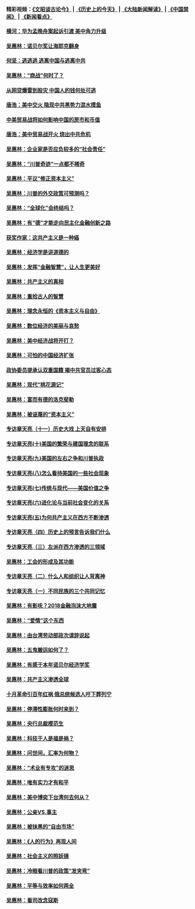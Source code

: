 #### 精彩视频：[《文昭谈古论今》](http://45.76.195.252/wenzhao) | [《历史上的今天》](http://45.76.195.252/today-in-history) | [《大陆新闻解读》](http://45.76.195.252/ntdtv-comedy) | [《中国禁闻》](http://45.76.195.252/ntdtv-news) | [《新闻看点》](http://45.76.195.252/news-insight) 

 #### [横河：华为孟晚舟案起诉引渡 美中角力升级](../pages/nsc423/n11027230.md?t=02151837) 

#### [吴惠林：诺贝尔奖让海耶克翻身](../pages/nsc423/n10890049.md?t=02151837) 

#### [何坚：逃逃逃 逃离中国与逃离中共](../pages/nsc423/n10592891.md?t=02151837) 

#### [吴惠林：“商战”何时了？](../pages/nsc423/n10573558.md?t=02151837) 

#### [从网贷爆雷到股灾 中国人的钱何处可逃](../pages/nsc423/n10572800.md?t=02151837) 

#### [唐浩：美中交火 隐现中共黑势力混水摸鱼](../pages/nsc423/n10544040.md?t=02151837) 

#### [中美贸易战将如何影响中国的房市和币值](../pages/nsc423/n10543697.md?t=02151837) 

#### [唐浩：美中贸易战开火 烧出中共危机](../pages/nsc423/n10540126.md?t=02151837) 

#### [吴惠林：企业家是否应负较多的“社会责任”](../pages/nsc423/n10535022.md?t=02151837) 

#### [吴惠林：“川普奇迹”一点都不稀奇](../pages/nsc423/n10512808.md?t=02151837) 

#### [吴惠林：平议“修正资本主义”](../pages/nsc423/n10495724.md?t=02151837) 

#### [吴惠林：川普的外交政策可预测吗？](../pages/nsc423/n10462387.md?t=02151837) 

#### [吴惠林：“全球化”会终结吗？](../pages/nsc423/n10452838.md?t=02151837) 

#### [吴惠林：有“德”才能走向民主化金融创新之路](../pages/nsc423/n10432292.md?t=02151837) 

#### [获奖作家：这共产主义是一种癌](../pages/nsc423/n10431541.md?t=02151837) 

#### [吴惠林：经济学是讲道德的](../pages/nsc423/n10398014.md?t=02151837) 

#### [吴惠林：发挥“金融智慧”，让人生更美好](../pages/nsc423/n10375019.md?t=02151837) 

#### [吴惠林：共产主义的真相](../pages/nsc423/n10351394.md?t=02151837) 

#### [吴惠林：重拾古人的智慧](../pages/nsc423/n10337691.md?t=02151837) 

#### [吴惠林：理念永恒的《资本主义与自由》](../pages/nsc423/n10316274.md?t=02151837) 

#### [吴惠林：数位经济的美丽与哀愁](../pages/nsc423/n10292946.md?t=02151837) 

#### [吴惠林：美中经济战将开打？](../pages/nsc423/n10258825.md?t=02151837) 

#### [吴惠林：可怕的中国经济扩张](../pages/nsc423/n10219147.md?t=02151837) 

#### [政协委员提承认双重国籍 揭中共官员过客心态](../pages/nsc423/n10208809.md?t=02151837) 

#### [吴惠林：现代“桃花源记”](../pages/nsc423/n10185234.md?t=02151837) 

#### [吴惠林：富而有德的洛克斐勒](../pages/nsc423/n10142264.md?t=02151837) 

#### [吴惠林：被诬蔑的“资本主义”](../pages/nsc423/n10124816.md?t=02151837) 

#### [专访章天亮（十一）历史大戏 上天自有安排](../pages/nsc423/n10094905.md?t=02151837) 

#### [专访章天亮(十)美国的繁荣与建国理念的联系](../pages/nsc423/n10094899.md?t=02151837) 

#### [专访章天亮(九)美国的左右之争和川普执政](../pages/nsc423/n10094889.md?t=02151837) 

#### [专访章天亮(八)怎么看待美国的一些社会现象](../pages/nsc423/n10094857.md?t=02151837) 

#### [专访章天亮(七)传统与现代——美国价值之争](../pages/nsc423/n10093140.md?t=02151837) 

#### [专访章天亮(六)进化论与当前社会变化的关系](../pages/nsc423/n10092036.md?t=02151837) 

#### [专访章天亮(五)为何共产主义在西方不断渗透](../pages/nsc423/n10083620.md?t=02151837) 

#### [专访章天亮（四）历史上的预言告诉我们什么](../pages/nsc423/n10083606.md?t=02151837) 

#### [专访章天亮（三）左派在西方渗透的三领域](../pages/nsc423/n10081115.md?t=02151837) 

#### [吴惠林：工会的形成及其功能](../pages/nsc423/n10080633.md?t=02151837) 

#### [专访章天亮（二）什么人和组织让人背离神](../pages/nsc423/n10076637.md?t=02151837) 

#### [专访章天亮（一）不同民族的三个共同记忆](../pages/nsc423/n10074188.md?t=02151837) 

#### [吴惠林：有影呒？2018金融泡沫大地震](../pages/nsc423/n10040534.md?t=02151837) 

#### [吴惠林：“爱情”这个东西](../pages/nsc423/n10019423.md?t=02151837) 

#### [吴惠林：由台湾劳动部政次请辞说起](../pages/nsc423/n9979679.md?t=02151837) 

#### [吴惠林：五鬼搬运如何了？](../pages/nsc423/n9925338.md?t=02151837) 

#### [吴惠林：有感于本年诺贝尔经济学奖](../pages/nsc423/n9871883.md?t=02151837) 

#### [吴惠林：共产主义渗透全球](../pages/nsc423/n9812748.md?t=02151837) 

#### [十月革命引百年红祸 俄总统候选人吁下葬列宁](../pages/nsc423/n9810182.md?t=02151837) 

#### [吴惠林：停滞性膨胀何时来到？](../pages/nsc423/n9764136.md?t=02151837) 

#### [吴惠林：央行总裁模范生](../pages/nsc423/n9728134.md?t=02151837) 

#### [吴惠林：科技于人是福是祸？](../pages/nsc423/n9672982.md?t=02151837) 

#### [吴惠林：问世间，汇率为何物？](../pages/nsc423/n9621788.md?t=02151837) 

#### [吴惠林：“术业有专攻”的迷思](../pages/nsc423/n9580363.md?t=02151837) 

#### [吴惠林：唯有实力才有和平](../pages/nsc423/n9529599.md?t=02151837) 

#### [吴惠林：美中博奕下台湾何去何从？](../pages/nsc423/n9483598.md?t=02151837) 

#### [吴惠林：公亲VS.事主](../pages/nsc423/n9425637.md?t=02151837) 

#### [吴惠林：被抹黑的“自由市场”](../pages/nsc423/n9351545.md?t=02151837) 

#### [吴惠林：《人的行为》再现人间](../pages/nsc423/n9296339.md?t=02151837) 

#### [吴惠林：社会主义的照妖镜](../pages/nsc423/n9243460.md?t=02151837) 

#### [吴惠林：冷眼看川普的政策“发夹弯”](../pages/nsc423/n9120684.md?t=02151837) 

#### [吴惠林：平等与效率如何两全](../pages/nsc423/n9075430.md?t=02151837) 

#### [吴惠林：看司改念寇斯](../pages/nsc423/n9024915.md?t=02151837) 

